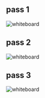 ## pass 1

![whiteboard](../assets/pass1.png)

## pass 2

![whiteboard](../assets/pass2.png)

## pass 3

![whiteboard](../assets/pass3.png)